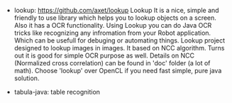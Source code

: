 
- lookup: https://github.com/axet/lookup
Lookup
It is a nice, simple and friendly to use library which helps you to lookup objects on a screen. Also it has a OCR functionality.
Using Lookup you can do Java OCR tricks like recognizing any infromation from your Robot application. Which can be usefull for debuging or automating things.
Lookup project designed to lookup images in images. It based on NCC algorithm. Turns out it is good for simple OCR purpose as well.
Details on NCC (Normalized cross correlation) can be found in 'doc' folder (a lot of math).
Choose 'lookup' over OpenCL if you need fast simple, pure java solution.


- tabula-java:  table recognition



